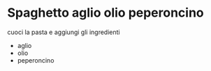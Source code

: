 # Spaghetto aglio olio peperoncino

cuoci la pasta e aggiungi gli ingredienti

* aglio
* olio
* peperoncino

